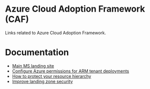# Azure Cloud Adoption Framework (CAF)
Links related to Azure Cloud Adoption Framework.


# Documentation
- [Main MS landing site](https://docs.microsoft.com/en-us/azure/cloud-adoption-framework/)
- [Configure Azure permissions for ARM tenant deployments](https://github.com/Azure/Enterprise-Scale/blob/main/docs/EnterpriseScale-Setup-azure.md)
- [How to protect your resource hierarchy](https://docs.microsoft.com/en-us/azure/governance/management-groups/how-to/protect-resource-hierarchy)
- [Improve landing zone security](https://docs.microsoft.com/en-us/azure/cloud-adoption-framework/ready/considerations/landing-zone-security?WT.mc_id=linkedin)
